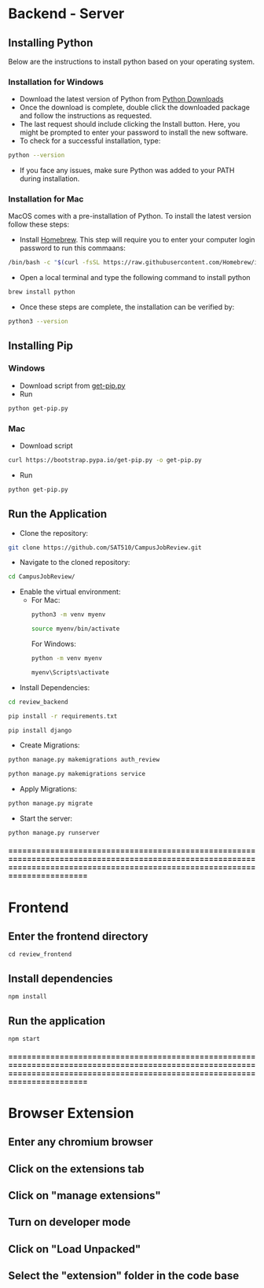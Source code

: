 # Backend - Server

## Installing Python

Below are the instructions to install python based on your operating system.

### Installation for Windows
- Download the latest version of Python from [Python Downloads](https://www.python.org/downloads/)
- Once the download is complete, double click the downloaded package and follow the instructions as requested.
- The last request should include clicking the Install button. Here, you might be prompted to enter your password to install the new software. 
- To check for a successful installation, type: 
```bash
python --version
```
- If you face any issues, make sure Python was added to your PATH during installation. 

### Installation for Mac
MacOS comes with a pre-installation of Python. To install the latest version follow these steps:
- Install [Homebrew](https://brew.sh/). This step will require you to enter your computer login password to run this commaans: 
```bash
/bin/bash -c "$(curl -fsSL https://raw.githubusercontent.com/Homebrew/install/HEAD/install.sh)"
```
- Open a local terminal and type the following command to install python 
```bash
brew install python
```

- Once these steps are complete, the installation can be verified by:  
```bash
python3 --version
```
## Installing Pip
### Windows
- Download script from [get-pip.py](https://bootstrap.pypa.io/get-pip.py)
- Run 
```bash
python get-pip.py
```

### Mac
- Download script
```bash
curl https://bootstrap.pypa.io/get-pip.py -o get-pip.py
```
- Run
```bash
python get-pip.py
```

## Run the Application 
 - Clone the repository: 
```bash
git clone https://github.com/SAT510/CampusJobReview.git
```
- Navigate to the cloned repository: 
```bash
cd CampusJobReview/
```
- Enable the virtual environment: 
  - For Mac: 
    ```bash
    python3 -m venv myenv
    ```
    ```bash
    source myenv/bin/activate
    ```
    For Windows:
    ```bash
    python -m venv myenv
    ```
    ```bash
    myenv\Scripts\activate
    ```
- Install Dependencies: 
```bash
cd review_backend
```
```bash
pip install -r requirements.txt
```
```bash
pip install django
```
- Create Migrations:
```bash
python manage.py makemigrations auth_review
```
```bash
python manage.py makemigrations service
```
- Apply Migrations: 
```bash
python manage.py migrate
```
- Start the server: 
```bash
python manage.py runserver
```

#### ================================================================================================================================================================================

# Frontend

## Enter the frontend directory
```
cd review_frontend
```

## Install dependencies
```
npm install
```

## Run the application
```
npm start
```
#### ================================================================================================================================================================================


# Browser Extension

## Enter any chromium browser
## Click on the extensions tab
## Click on "manage extensions"
## Turn on developer mode
## Click on "Load Unpacked"
## Select the "extension" folder in the code base

